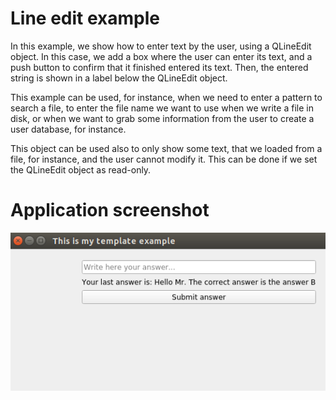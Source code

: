 # Line edit example
In this example, we show how to enter text by the user, using a QLineEdit object.
In this case, we add a box where the user can enter its text, and a push button to
confirm that it finished entered its text. Then, the entered string is shown
in a label below the QLineEdit object.

This example can be used, for instance, when we need to enter a pattern to
search a file, to enter the file name we want to use when we write a file
in disk, or when we want to grab some information from the user to create
a user database, for instance.

This object can be used also to only show some text, that we loaded from a file,
for instance, and the user cannot modify it. This can be done if we set the QLineEdit
object as read-only.

# Application screenshot
![app screenshot](/PyQtExamples/EditTextExample/images/lineEditExample.png)